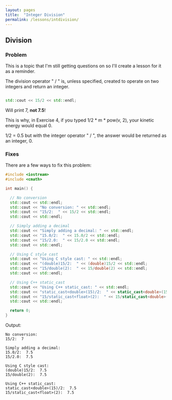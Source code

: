 ```yaml
---
layout: pages
title:  "Integer Division"
permalink: /lessons/intdivision/
---
```


## Division

### Problem

This is a topic that I'm still getting questions on so I'll create a lesson for it as a reminder.

The division operator " / " is, unless specified, created to operate on two integers and return an integer.

```c++

std::cout << 15/2 << std::endl;

```

Will print 7, **not 7.5**!

This is why, in Exercise 4, if you typed 1/2 * m * pow(v, 2), your kinetic energy would equal 0.

1/2 = 0.5 but with the integer operator " / ", the answer would be returned as an integer, 0.

### Fixes

There are a few ways to fix this problem:

```c++
#include <iostream>
#include <cmath>

int main() {

  // No conversion
  std::cout << std::endl;
  std::cout << "No conversion: " << std::endl;
  std::cout << "15/2:  " << 15/2 << std::endl;
  std::cout << std::endl;

  // Simply adding a decimal
  std::cout << "Simply adding a decimal: " << std::endl;
  std::cout << "15.0/2:  " << 15.0/2 << std::endl; 
  std::cout << "15/2.0:  " << 15/2.0 << std::endl; 
  std::cout << std::endl;

  // Using C style cast
  std::cout << "Using C style cast: " << std::endl;
  std::cout << "(double)15/2:  " << (double)15/2 << std::endl;
  std::cout << "15/double(2):  " << 15/double(2) << std::endl;  
  std::cout << std::endl;

  // Using C++ static_cast
  std::cout << "Using C++ static_cast: " << std::endl;
  std::cout << "static_cast<double>(15)/2:  " << static_cast<double>(15)/2 <<std::endl;
  std::cout << "15/static_cast<float>(2):  " << 15/static_cast<double>(2) <<std::endl;
  std::cout << std::endl;

  return 0;
}
```

Output:

```
No conversion: 
15/2:  7

Simply adding a decimal: 
15.0/2:  7.5
15/2.0:  7.5

Using C style cast: 
(double)15/2:  7.5
15/double(2):  7.5

Using C++ static_cast: 
static_cast<double>(15)/2:  7.5
15/static_cast<float>(2):  7.5
```
